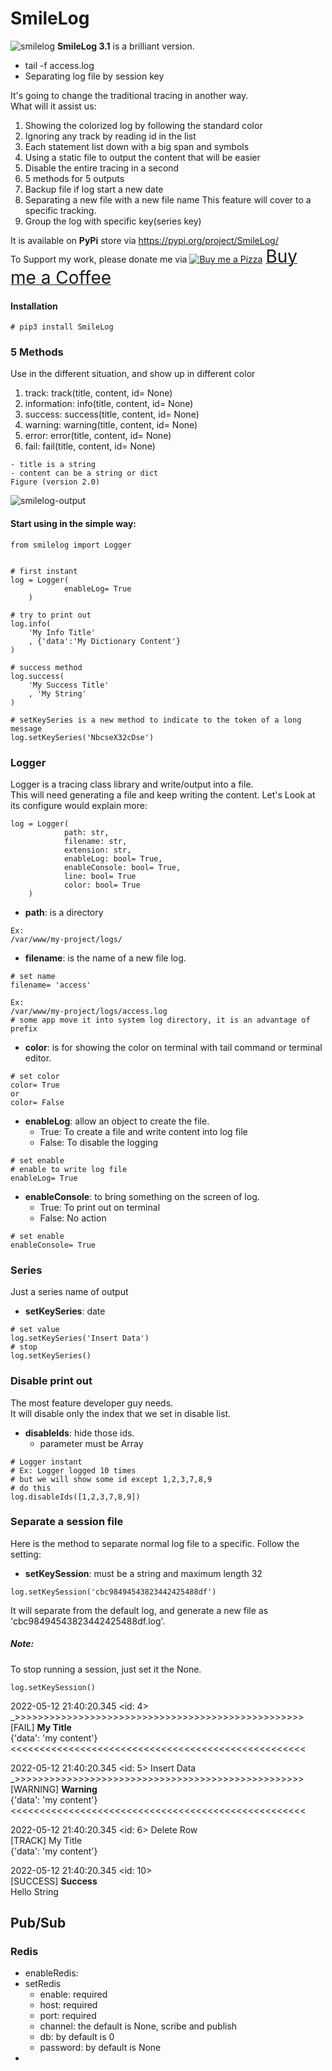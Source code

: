 # SmileLog
![smilelog](https://user-images.githubusercontent.com/227092/76993446-6e44ff00-697f-11ea-9aed-970b8fa0e126.png)
**SmileLog 3.1** is a brilliant version.
- tail -f access.log
- Separating log file by session key

It's going to change the traditional tracing in another way.\
What will it assist us:
 
1. Showing the colorized log by following the standard color
2. Ignoring any track by reading id in the list 
3. Each statement list down with a big span and symbols
4. Using a static file to output the content that will be easier
5. Disable the entire tracing in a second
6. 5 methods for 5 outputs
7. Backup file if log start a new date
8. Separating a new file with a new file name
This feature will cover to a specific tracking.
9. Group the log with specific key(series key)

It is available on **PyPi** store via https://pypi.org/project/SmileLog/ \
To Support my work, please donate me via <a class="bmc-button" target="_blank" href="https://www.buymeacoffee.com/sitthykun"><img src="https://cdn.buymeacoffee.com/buttons/bmc-new-btn-logo.svg" alt="Buy me a Pizza"><span style="margin-left:5px;font-size:28px !important;">Buy me a Coffee</span></a>
 
#### Installation
```
# pip3 install SmileLog
```

### 5 Methods
Use in the different situation, and show up in different color
1. track: track(title, content, id= None)
2. information: info(title, content, id= None)
3. success: success(title, content, id= None)
4. warning: warning(title, content, id= None)
5. error: error(title, content, id= None)
6. fail: fail(title, content, id= None)
```
- title is a string
- content can be a string or dict
Figure (version 2.0)
```
![smilelog-output](https://user-images.githubusercontent.com/227092/76993665-c845c480-697f-11ea-862d-8622cca09f14.png)

#### Start using in the simple way:

```
from smilelog import Logger


# first instant
log	= Logger(
            enableLog= True
	)

# try to print out
log.info(
	'My Info Title'
	, {'data':'My Dictionary Content'}
)

# success method
log.success(
	'My Success Title'
	, 'My String'
)

# setKeySeries is a new method to indicate to the token of a long message
log.setKeySeries('NbcseX32cDse')
```

### Logger
Logger is a tracing class library and write/output into a file.\
This will need generating a file and keep writing the content.
Let's Look at its configure would explain more:

```
log	= Logger(
            path: str, 
            filename: str, 
            extension: str,  
            enableLog: bool= True,
            enableConsole: bool= True,
            line: bool= True
            color: bool= True
	)
```
- **path**: is a directory
```
Ex:
/var/www/my-project/logs/

```
- **filename**: is the name of a new file log. 
```
# set name
filename= 'access'

Ex: 
/var/www/my-project/logs/access.log 
# some app move it into system log directory, it is an advantage of prefix

```
- **color**: is for showing the color on terminal with tail command or terminal editor.
```
# set color
color= True
or
color= False
```
- **enableLog**: allow an object to create the file.
	- True: To create a file and write content into log file
	- False: To disable the logging
```
# set enable
# enable to write log file
enableLog= True
```

- **enableConsole**: to bring something on the screen of log.
	- True: To print out on terminal
	- False: No action
```
# set enable
enableConsole= True
```

### Series
Just a series name of output
- **setKeySeries**: date
```
# set value
log.setKeySeries('Insert Data')
# stop
log.setKeySeries()
```

### Disable print out
The most feature developer guy needs.\
It will disable only the index that we set in disable list.
- **disableIds**: hide those ids.
  - parameter must be Array

```
# Logger instant
# Ex: Logger logged 10 times
# but we will show some id except 1,2,3,7,8,9
# do this
log.disableIds([1,2,3,7,8,9])
```

### Separate a session file 
Here is the method to separate normal log file to a specific.
Follow the setting: 
- **setKeySession**: must be a string and maximum length 32

```
log.setKeySession('cbc98494543823442425488df')
```
It will separate from the default log, and generate a new file as 'cbc98494543823442425488df.log'.
##### Note: 
To stop running a session, just set it the None.
```
log.setKeySession()
```

2022-05-12 21:40:20.345 <id: 4>\
_>>>>>>>>>>>>>>>>>>>>>>>>>>>>>>>>>>>>>>>>>>>>>>>>>>\
[FAIL] **My Title**\
{'data': 'my content'}  
<<<<<<<<<<<<<<<<<<<<<<<<<<<<<<<<<<<<<<<<<<<<<<<<<<<



2022-05-12 21:40:20.345 <id: 5> Insert Data\
_>>>>>>>>>>>>>>>>>>>>>>>>>>>>>>>>>>>>>>>>>>>>>>>>>>\
[WARNING] **Warning**\
{'data': 'my content'}\
<<<<<<<<<<<<<<<<<<<<<<<<<<<<<<<<<<<<<<<<<<<<<<<<<<<



2022-05-12 21:40:20.345 <id: 6> Delete Row\
[TRACK] My Title\
{'data': 'my content'}



2022-05-12 21:40:20.345 <id: 10>\
[SUCCESS] **Success**\
Hello String

## Pub/Sub
### Redis
- enableRedis:
- setRedis
  - enable: required
  - host: required
  - port: required
  - channel: the default is None, scribe and publish
  - db: by default is 0
  - password: by default is None
- 
